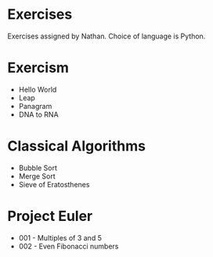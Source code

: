 # Exercises
Exercises assigned by Nathan. Choice of language is Python.

# Exercism
* Hello World
* Leap
* Panagram
* DNA to RNA

# Classical Algorithms
* Bubble Sort
* Merge Sort
* Sieve of Eratosthenes

# Project Euler
* 001 - Multiples of 3 and 5
* 002 - Even Fibonacci numbers
